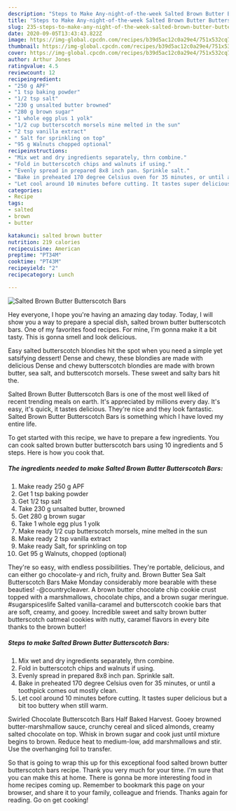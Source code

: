 ```yaml
---
description: "Steps to Make Any-night-of-the-week Salted Brown Butter Butterscotch Bars"
title: "Steps to Make Any-night-of-the-week Salted Brown Butter Butterscotch Bars"
slug: 235-steps-to-make-any-night-of-the-week-salted-brown-butter-butterscotch-bars
date: 2020-09-05T13:43:43.822Z
image: https://img-global.cpcdn.com/recipes/b39d5ac12c0a29e4/751x532cq70/salted-brown-butter-butterscotch-bars-recipe-main-photo.jpg
thumbnail: https://img-global.cpcdn.com/recipes/b39d5ac12c0a29e4/751x532cq70/salted-brown-butter-butterscotch-bars-recipe-main-photo.jpg
cover: https://img-global.cpcdn.com/recipes/b39d5ac12c0a29e4/751x532cq70/salted-brown-butter-butterscotch-bars-recipe-main-photo.jpg
author: Arthur Jones
ratingvalue: 4.5
reviewcount: 12
recipeingredient:
- "250 g APF"
- "1 tsp baking powder"
- "1/2 tsp salt"
- "230 g unsalted butter browned"
- "280 g brown sugar"
- "1 whole egg plus 1 yolk"
- "1/2 cup butterscotch morsels mine melted in the sun"
- "2 tsp vanilla extract"
- " Salt for sprinkling on top"
- "95 g Walnuts chopped optional"
recipeinstructions:
- "Mix wet and dry ingredients separately, thrn combine."
- "Fold in butterscotch chips and walnuts if using."
- "Evenly spread in prepared 8x8 inch pan. Sprinkle salt."
- "Bake in preheated 170 degree Celsius oven for 35 minutes, or until a toothpick comes out mostly clean."
- "Let cool around 10 minutes before cutting. It tastes super delicious but a bit too buttery when still warm."
categories:
- Recipe
tags:
- salted
- brown
- butter

katakunci: salted brown butter 
nutrition: 219 calories
recipecuisine: American
preptime: "PT34M"
cooktime: "PT43M"
recipeyield: "2"
recipecategory: Lunch

---
```



![Salted Brown Butter Butterscotch Bars](https://img-global.cpcdn.com/recipes/b39d5ac12c0a29e4/751x532cq70/salted-brown-butter-butterscotch-bars-recipe-main-photo.jpg)

Hey everyone, I hope you're having an amazing day today. Today, I will show you a way to prepare a special dish, salted brown butter butterscotch bars. One of my favorites food recipes. For mine, I'm gonna make it a bit tasty. This is gonna smell and look delicious.

Easy salted butterscotch blondies hit the spot when you need a simple yet satsifying dessert! Dense and chewy, these blondies are made with delicious Dense and chewy butterscotch blondies are made with brown butter, sea salt, and butterscotch morsels. These sweet and salty bars hit the.

Salted Brown Butter Butterscotch Bars is one of the most well liked of recent trending meals on earth. It's appreciated by millions every day. It's easy, it's quick, it tastes delicious. They're nice and they look fantastic. Salted Brown Butter Butterscotch Bars is something which I have loved my entire life.


To get started with this recipe, we have to prepare a few ingredients. You can cook salted brown butter butterscotch bars using 10 ingredients and 5 steps. Here is how you cook that.

<!--inarticleads1-->

##### The ingredients needed to make Salted Brown Butter Butterscotch Bars:

1. Make ready 250 g APF
1. Get 1 tsp baking powder
1. Get 1/2 tsp salt
1. Take 230 g unsalted butter, browned
1. Get 280 g brown sugar
1. Take 1 whole egg plus 1 yolk
1. Make ready 1/2 cup butterscotch morsels, mine melted in the sun
1. Make ready 2 tsp vanilla extract
1. Make ready  Salt, for sprinkling on top
1. Get 95 g Walnuts, chopped (optional)


They&#39;re so easy, with endless possibilities. They&#39;re portable, delicious, and can either go chocolate-y and rich, fruity and. Brown Butter Sea Salt Butterscotch Bars Make Monday considerably more bearable with these beauties! -@countrycleaver. A brown butter chocolate chip cookie crust topped with a marshmallows, chocolate chips, and a brown sugar meringue. #sugarspiceslife Salted vanilla-caramel and butterscotch cookie bars that are soft, creamy, and gooey. Incredible sweet and salty brown butter butterscotch oatmeal cookies with nutty, caramel flavors in every bite thanks to the brown butter! 

<!--inarticleads2-->

##### Steps to make Salted Brown Butter Butterscotch Bars:

1. Mix wet and dry ingredients separately, thrn combine.
1. Fold in butterscotch chips and walnuts if using.
1. Evenly spread in prepared 8x8 inch pan. Sprinkle salt.
1. Bake in preheated 170 degree Celsius oven for 35 minutes, or until a toothpick comes out mostly clean.
1. Let cool around 10 minutes before cutting. It tastes super delicious but a bit too buttery when still warm.


Swirled Chocolate Butterscotch Bars Half Baked Harvest. Gooey browned butter-marshmallow sauce, crunchy cereal and sliced almonds, creamy salted chocolate on top. Whisk in brown sugar and cook just until mixture begins to brown. Reduce heat to medium-low, add marshmallows and stir. Use the overhanging foil to transfer. 

So that is going to wrap this up for this exceptional food salted brown butter butterscotch bars recipe. Thank you very much for your time. I'm sure that you can make this at home. There is gonna be more interesting food in home recipes coming up. Remember to bookmark this page on your browser, and share it to your family, colleague and friends. Thanks again for reading. Go on get cooking!
